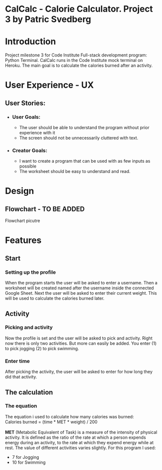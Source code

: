 # CalCalc - Calorie Calculator. Project 3 by Patric Svedberg

# Introduction
Project milestone 3 for Code Institute Full-stack development program: Python Terminal.
CalCalc runs in the Code Institute mock terminal on Heroku. The main goal is to calculate the calories burned after an activity.

# User Experience - UX
## User Stories:
* ### User Goals:
    * The user should be able to understand the program without prior experience with it
    * The screen should not be unnecessarily cluttered with text.

* ### Creator Goals:
    * I want to create a program that can be used with as few inputs as possible
    * The worksheet should be easy to understand and read.

# Design

## Flowchart - TO BE ADDED
Flowchart picutre
# Features
## Start
### Setting up the profile
When the program starts the user will be asked to enter a username. Then a worksheet will be created named after the username inside the connected Google Sheet. Next the user will be asked to enter their current weight. This will be used to calculate the calories burned later.

## Activity
### Picking and activity
Now the profile is set and the user will be asked to pick and activity. Right now there is only two activities. But more can easily be added. You enter (1) to pick jogging (2) to pick swimming.

### Enter time
After picking the activity, the user will be asked to enter for how long they did that activity.

## The calculation
### The equation
The equation i used to calculate how many calories was burned:<br>
Calories burned = (time * MET * weight) / 200<br><br>
<b>MET</b> (Metabolic Equivalent of Task) is a measure of the intensity of physical activity. It is defined as the ratio of the rate at which a person expends energy during an activity, to the rate at which they expend energy while at rest. The value of different activities varies slightly. For this program I used:

* 7 for Jogging
* 10 for Swimming
